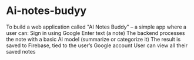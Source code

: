 # Ai-notes-budyy
To build a web application called "AI Notes Buddy" – a simple app where a user can:  Sign in using Google Enter text (a note) The backend processes the note with a basic AI model (summarize or categorize it) The result is saved to Firebase, tied to the user’s Google account User can view all their saved notes
